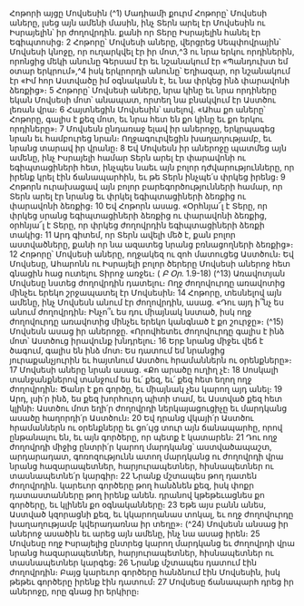 
Հոթորի այցը Մովսեսին
(^1) Մադիամի քուրմ Հոթորը՝ Մովսեսի աները, լսեց այն ամենի մասին, ինչ Տերն արել էր Մովսեսին ու Իսրայելին՝ իր
ժողովրդին. քանի որ Տերը Իսրայելին հանել էր Եգիպտոսից։ 2 Հոթորը՝ Մովսեսի աները, վերցրեց Սեպփովրային՝
Մովսեսի կնոջը, որ ուղարկվել էր իր մոտ,^3 ու նրա երկու որդիներին, որոնցից մեկի անունը Գերսամ էր եւ նշանակում էր
«Պանդուխտ եմ օտար երկրում»,^4 իսկ երկրորդի անունը՝ Եղիազար, որ նշանակում էր «Իմ հոր Աստվածը իմ օգնականն
է, եւ նա փրկեց ինձ փարավոնի ձեռքից»։ 5 Հոթորը՝ Մովսեսի աները, նրա կինը եւ նրա որդիները եկան Մովսեսի մոտ՝
անապատ, որտեղ նա բնակվում էր Աստծու լեռան վրա։ 6 Հայտնեցին Մովսեսին՝ ասելով. «Ահա քո աները՝ Հոթորը,
գալիս է քեզ մոտ, եւ նրա հետ են քո կինը եւ քո երկու որդիները»։ 7 Մովսեսն ընդառաջ ելավ իր աներոջը, երկրպագեց
նրան եւ համբուրեց նրան։ Ողջագուրվեցին խաղաղությամբ, եւ նրանց տարավ իր վրանը։ 8 Եվ Մովսեսն իր աներոջը
պատմեց այն ամենը, ինչ Իսրայելի համար Տերն արել էր փարավոնի ու եգիպտացիների հետ, ինչպես նաեւ այն բոլոր
դժվարությունները, որ իրենք կրել էին ճանապարհին, եւ թե Տերն ինչպե՛ս փրկեց իրենց։ 9 Հոթորն ուրախացավ այն բոլոր
բարեգործությունների համար, որ Տերն արել էր նրանց եւ փրկել եգիպտացիների ձեռքից ու փարավոնի ձեռքից։ 10 Եվ
Հոթորն ասաց. «Օրհնյա՜լ է Տերը, որ փրկեց սրանց եգիպտացիների ձեռքից ու փարավոնի ձեռքից, օրհնյա՜լ է Տերը, որ
փրկեց ժողովրդին եգիպտացիների ձեռքի տակից։ 11 Արդ գիտեմ, որ Տերն ավելի մեծ է, քան բոլոր աստվածները, քանի
որ նա ազատեց նրանց բռնացողների ձեռքից»։ 12 Հոթորը՝ Մովսեսի աները, ողջակեզ ու զոհ մատուցեց Աստծուն։ Եվ
Մովսեսը, Ահարոնն ու Իսրայելի բոլոր ծերերը Մովսեսի աներոջ հետ գնացին հաց ուտելու Տիրոջ առջեւ։
( _Բ Օր_. 1.9-18)
(^13) Առավոտյան Մովսեսը նստեց ժողովրդին դատելու։ Ողջ ժողովուրդը առավոտից մինչեւ երեկո շրջապատել էր
Մովսեսին։ 14 Հոթորը, տեսնելով այն ամենը, ինչ Մովսեսն անում էր ժողովրդին, ասաց. «Դու այդ ի՞նչ ես անում
ժողովրդին։ Ինչո՞ւ ես դու միայնակ նստած, իսկ ողջ ժողովուրդը առավոտից մինչեւ երեկո կանգնած է քո շուրջը»։
(^15) Մովսեսն ասաց իր աներոջը. «Որովհետեւ ժողովուրդը գալիս է ինձ մոտ՝ Աստծուց իրավունք խնդրելու։ 16 Երբ նրանց
միջեւ վեճ է ծագում, գալիս են ինձ մոտ։ Ես դատում եմ նրանցից յուրաքանչյուրին եւ հայտնում Աստծու հրամաններն ու
օրենքները»։ 17 Մովսեսի աները նրան ասաց. «Քո արածը ուղիղ չէ։ 18 Սոսկալի տանջանքներով տանջում ես եւ՛ քեզ, եւ՛
քեզ հետ եղող ողջ ժողովրդին։ Ծանր է քո գործը, եւ միայնակ չես կարող այդ անել։ 19 Արդ, լսի՛ր ինձ, ես քեզ խորհուրդ
պիտի տամ, եւ Աստված քեզ հետ կլինի։ Աստծու մոտ եղի՛ր ժողովրդի ներկայացուցիչը եւ մարդկանց ասածը հաղորդի՛ր
Աստծուն։ 20 Եվ դրանց վկայի՛ր Աստծու հրամաններն ու օրենքները եւ ցո՛ւյց տուր այն ճանապարհը, որով ընթանալու
են, եւ այն գործերը, որ պետք է կատարեն։ 21 Դու ողջ ժողովրդի միջից ընտրի՛ր կարող մարդկանց՝ աստվածապաշտ,
արդարադատ, գոռոզությունն ատող մարդկանց ու ժողովրդի վրա նրանց հազարապետներ, հարյուրապետներ,
հիսնապետներ ու տասնապետնե՛ր կարգիր։ 22 Նրանք մշտապես թող դատեն ժողովրդին. կարեւոր գործերը թող հանձնեն
քեզ, իսկ փոքր դատաստանները թող իրենք անեն. դրանով կթեթեւացնես քո գործերը, եւ կլինեն քո օգնականները։ 23 Եթե
այս բանն անես, Աստված կզորացնի քեզ, եւ կկարողանաս տոկալ, եւ ողջ ժողովուրդը խաղաղությամբ կվերադառնա իր
տեղը»։
(^24) Մովսեսն անսաց իր աներոջ ասածին եւ արեց այն ամենը, ինչ նա ասաց իրեն։ 25 Մովսեսը ողջ Իսրայելից ընտրեց
կարող մարդկանց եւ ժողովրդի վրա նրանց հազարապետներ, հարյուրապետներ, հիսնապետներ ու տասնապետներ
կարգեց։ 26 Նրանք մշտապես դատում էին ժողովրդին։ Բայց կարեւոր գործերը հանձնում էին Մովսեսին, իսկ թեթեւ
գործերը իրենք էին դատում։ 27 Մովսեսը ճանապարհ դրեց իր աներոջը, որը գնաց իր երկիրը։

